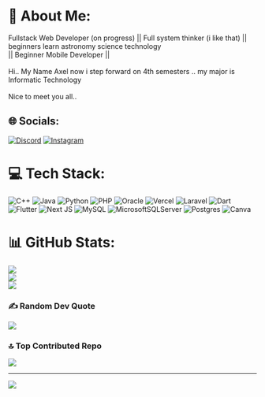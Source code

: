 # 💫 About Me:
Fullstack Web Developer (on progress) || Full system thinker (i like that) || beginners learn astronomy science technology<br>|| Beginner Mobile Developer ||<br><br>Hi.. My Name Axel now i step forward on 4th semesters .. my major is Informatic Technology<br><br>Nice to meet you all..


## 🌐 Socials:
[![Discord](https://img.shields.io/badge/Discord-%237289DA.svg?logo=discord&logoColor=white)](https://discord.gg/Bocchizz) [![Instagram](https://img.shields.io/badge/Instagram-%23E4405F.svg?logo=Instagram&logoColor=white)](https://instagram.com/axmtb.nah) 

# 💻 Tech Stack:
![C++](https://img.shields.io/badge/c++-%2300599C.svg?style=flat-square&logo=c%2B%2B&logoColor=white) ![Java](https://img.shields.io/badge/java-%23ED8B00.svg?style=flat-square&logo=openjdk&logoColor=white) ![Python](https://img.shields.io/badge/python-3670A0?style=flat-square&logo=python&logoColor=ffdd54) ![PHP](https://img.shields.io/badge/php-%23777BB4.svg?style=flat-square&logo=php&logoColor=white) ![Oracle](https://img.shields.io/badge/Oracle-F80000?style=flat-square&logo=oracle&logoColor=white) ![Vercel](https://img.shields.io/badge/vercel-%23000000.svg?style=flat-square&logo=vercel&logoColor=white) ![Laravel](https://img.shields.io/badge/laravel-%23FF2D20.svg?style=flat-square&logo=laravel&logoColor=white) ![Dart](https://img.shields.io/badge/dart-%230175C2.svg?style=flat-square&logo=dart&logoColor=white) ![Flutter](https://img.shields.io/badge/Flutter-%2302569B.svg?style=flat-square&logo=Flutter&logoColor=white) ![Next JS](https://img.shields.io/badge/Next-black?style=flat-square&logo=next.js&logoColor=white) ![MySQL](https://img.shields.io/badge/mysql-4479A1.svg?style=flat-square&logo=mysql&logoColor=white) ![MicrosoftSQLServer](https://img.shields.io/badge/Microsoft%20SQL%20Server-CC2927?style=flat-square&logo=microsoft%20sql%20server&logoColor=white) ![Postgres](https://img.shields.io/badge/postgres-%23316192.svg?style=flat-square&logo=postgresql&logoColor=white) ![Canva](https://img.shields.io/badge/Canva-%2300C4CC.svg?style=flat-square&logo=Canva&logoColor=white)
# 📊 GitHub Stats:
![](https://github-readme-stats.vercel.app/api?username=AxelMatthew12&theme=calm_pink&hide_border=true&include_all_commits=true&count_private=false)<br/>
![](https://github-readme-streak-stats.herokuapp.com/?user=AxelMatthew12&theme=calm_pink&hide_border=true)<br/>
![](https://github-readme-stats.vercel.app/api/top-langs/?username=AxelMatthew12&theme=calm_pink&hide_border=true&include_all_commits=true&count_private=false&layout=compact)

### ✍️ Random Dev Quote
![](https://quotes-github-readme.vercel.app/api?type=horizontal&theme=gruvbox)

### 🔝 Top Contributed Repo
![](https://github-contributor-stats.vercel.app/api?username=AxelMatthew12&limit=5&theme=calm_pink&combine_all_yearly_contributions=true)

---
[![](https://visitcount.itsvg.in/api?id=AxelMatthew12&icon=0&color=0)](https://visitcount.itsvg.in)

<!-- Proudly created with GPRM ( https://gprm.itsvg.in ) -->
